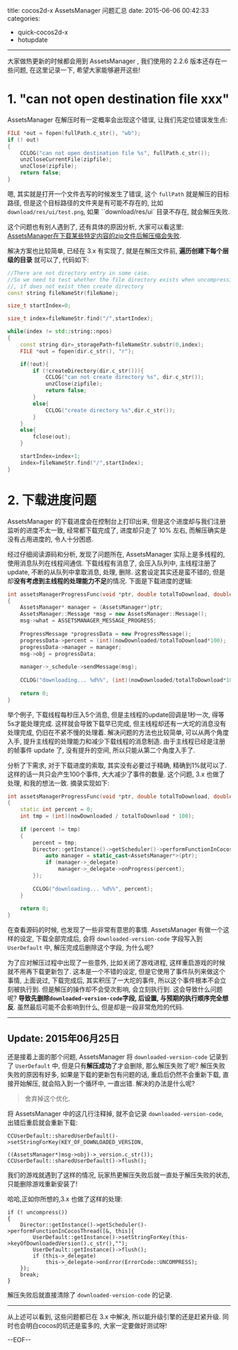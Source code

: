 title: cocos2d-x AssetsManager 问题汇总
date: 2015-06-06 00:42:33
categories:
- quick-cocos2d-x
- hotupdate
---

大家做热更新的时候都会用到 AssetsManager , 我们使用的 2.2.6 版本还存在一些问题, 在这里记录一下, 希望大家能够避开这些!

<!--more-->


# 1. "can not open destination file xxx"

AssetsManager 在解压时有一定概率会出现这个错误, 让我们先定位错误发生点:

```c++
FILE *out = fopen(fullPath.c_str(), "wb");
if (! out)
{
    CCLOG("can not open destination file %s", fullPath.c_str());
    unzCloseCurrentFile(zipfile);
    unzClose(zipfile);
    return false;
}
```

嗯, 其实就是打开一个文件去写的时候发生了错误, 这个 `fullPath` 就是解压的目标路径, 但是这个目标路径的文件夹是有可能不存在的, 比如 `download/res/ui/test.png`, 如果 ``download/res/ui` 目录不存在, 就会解压失败.

这个问题也有别人遇到了, 还有具体的原因分析, 大家可以看这里: [AssetsManager在下载某些特定内容的zip文件后解压缩会失败][1].

解决方案也比较简单, 已经在 3.x 有实现了, 就是在解压文件前, **遍历创建下每个层级的目录** 就可以了, 代码如下:

```c++
//There are not directory entry in some case.
//So we need to test whether the file directory exists when uncompressing file entry
//, if does not exist then create directory
const string fileNameStr(fileName);

size_t startIndex=0;

size_t index=fileNameStr.find("/",startIndex);

while(index != std::string::npos)
{
    const string dir=_storagePath+fileNameStr.substr(0,index);
    FILE *out = fopen(dir.c_str(), "r");

    if(!out){
        if (!createDirectory(dir.c_str())){
            CCLOG("can not create directory %s", dir.c_str());
            unzClose(zipfile);
            return false;
        }
        else{
            CCLOG("create directory %s",dir.c_str());
        }
    }
    else{
        fclose(out);
    }

    startIndex=index+1;
    index=fileNameStr.find("/",startIndex);
}
```

# 2. 下载进度问题

AssetsManager 的下载进度会在控制台上打印出来, 但是这个进度却与我们注册监听的进度不太一致, 经常都下载完成了, 进度却只走了 10% 左右, 而解压确实是没有占用进度的, 令人十分困惑.

经过仔细阅读源码和分析, 发现了问题所在, AssetsManager 实际上是多线程的, 使用消息队列在线程间通信. 下载线程有消息了, 会压入队列中, 主线程注册了update, 不断的从队列中拿取消息, 处理, 删除. 这套设定其实还是蛮不错的, 但是却**没有考虑到主线程的处理能力不足**的情况. 下面是下载进度的逻辑:

```c++
int assetsManagerProgressFunc(void *ptr, double totalToDownload, double nowDownloaded, double totalToUpLoad, double nowUpLoaded)
{
    AssetsManager* manager = (AssetsManager*)ptr;
    AssetsManager::Message *msg = new AssetsManager::Message();
    msg->what = ASSETSMANAGER_MESSAGE_PROGRESS;
    
    ProgressMessage *progressData = new ProgressMessage();
    progressData->percent = (int)(nowDownloaded/totalToDownload*100);
    progressData->manager = manager;
    msg->obj = progressData;
    
    manager->_schedule->sendMessage(msg);
    
    CCLOG("downloading... %d%%", (int)(nowDownloaded/totalToDownload*100));
    
    return 0;
}
```

举个例子, 下载线程每秒压入5个消息, 但是主线程的update回调是1秒一次, 得等5s才能处理完成. 这样就会导致下载早已完成, 但主线程却还有一大坨的消息没有处理完成, 仍旧在不紧不慢的处理着. 解决问题的方法也比较简单, 可以从两个角度入手, 提升主线程的处理能力和减少下载线程的消息制造. 由于主线程已经是注册的帧事件 update 了, 没有提升的空间, 所以只能从第二个角度入手了.

分析了下需求, 对于下载进度的索取, 其实没有必要过于精确, 精确到1%就可以了. 这样的话一共只会产生100个事件, 大大减少了事件的数量. 这个问题, 3.x 也做了处理, 和我的想法一致. 摘录实现如下:

```c++
int assetsManagerProgressFunc(void *ptr, double totalToDownload, double nowDownloaded, double totalToUpLoad, double nowUpLoaded)
{
    static int percent = 0;
    int tmp = (int)(nowDownloaded / totalToDownload * 100);
    
    if (percent != tmp)
    {
        percent = tmp;
        Director::getInstance()->getScheduler()->performFunctionInCocosThread([=]{
            auto manager = static_cast<AssetsManager*>(ptr);
            if (manager->_delegate)
                manager->_delegate->onProgress(percent);
        });
        
        CCLOG("downloading... %d%%", percent);
    }
    
    return 0;
}
```

在查看源码的时候, 也发现了一些非常有意思的事情. AssetsManager 有做一个这样的设定, 下载全部完成后, 会将 `downloaded-version-code` 字段写入到 `UserDefault` 中, 解压完成后删除这个字段, 为什么呢? 

为了应对解压过程中出现了一些意外, 比如关闭了游戏进程, 这样重启游戏的时候就不用再下载更新包了. 这本是一个不错的设定, 但是它使用了事件队列来做这个事情, 上面说过, 下载完成后, 其实积压了一大坨的事件, 所以这个事件根本不会立刻被执行到. 但是解压的操作却不会受次影响, 会立刻执行到. 这会导致什么问题呢? **导致先删除`downloaded-version-code`字段, 后设置, 与预期的执行顺序完全想反**. 虽然最后可能不会影响到什么, 但是却是一段非常危险的代码.


---
## Update: 2015年06月25日

还是接着上面的那个问题, AssetsManager 将 `downloaded-version-code` 记录到了 `UserDefault` 中, 但是只有**解压成功**了才会删除, 那么解压失败了呢? 解压失败失败的原因有好多, 如果是下载的更新包有问题的话, 重启后仍然不会重新下载, 直接开始解压, 就会陷入到一个循环中, 一直出错. 解决的办法是什么呢? 

> 舍弃掉这个优化.

将 AssetsManager 中的这几行注释掉, 就不会记录 `downloaded-version-code`, 出错后重启就会重新下载:

```
CCUserDefault::sharedUserDefault()->setStringForKey(KEY_OF_DOWNLOADED_VERSION,
                                                    ((AssetsManager*)msg->obj)->_version.c_str());
CCUserDefault::sharedUserDefault()->flush();
```

我们的游戏就遇到了这样的情况, 玩家热更解压失败后就一直处于解压失败的状态, 只能删除游戏重新安装了!

哈哈,正如你所想的,3.x 也做了这样的处理:

```
if (! uncompress())
{
    Director::getInstance()->getScheduler()->performFunctionInCocosThread([&, this]{
        UserDefault::getInstance()->setStringForKey(this->keyOfDownloadedVersion().c_str(),"");
        UserDefault::getInstance()->flush();
        if (this->_delegate)
            this->_delegate->onError(ErrorCode::UNCOMPRESS);
    });
    break;
}
```

解压失败后就直接清除了 `downloaded-version-code` 的记录.

---

从上述可以看到, 这些问题都已在 3.x 中解决, 所以能升级引擎的还是赶紧升级. 同时也会明白cocos的坑还是蛮多的, 大家一定要做好测试呀!

--EOF--

[1]: http://bbs.firedragonpzy.com.cn/forum.php?mod=viewthread&tid=119

